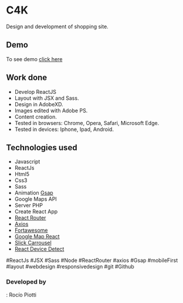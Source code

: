 # C4K

Design and development of shopping site.

## Demo

To see demo [click here](https://www.rociopiotti.com/public/webdesign/c4k/)

## Work done

- Develop ReactJS
- Layout with JSX and Sass.
- Design in AdobeXD.
- Images edited with Adobe PS.
- Content creation.
- Tested in browsers: Chrome, Opera, Safari, Microsoft Edge.
- Tested in devices: Iphone, Ipad, Android.

## Technologies used

- Javascript
- ReactJs
- Html5
- Css3
- Sass
- Animation [Gsap](https://www.npmjs.com/package/gsap/v/3.2.6)
- Google Maps API
- Server PHP
- Create React App
- [React Router](https://www.npmjs.com/package/react-router-dom)
- [Axios](https://www.npmjs.com/package/axios)
- [Fortawesome](https://www.npmjs.com/package/@fortawesome/react-fontawesome)
- [Google Map React](https://www.npmjs.com/package/google-map-react)
- [Slick Carrousel](https://www.npmjs.com/package/react-slick)
- [React Device Detect](https://www.npmjs.com/package/react-device-detect)


#ReactJs #JSX #Sass #Node #ReactRouter #axios #Gsap #mobileFirst  #layout #webdesign #responsivedesign #git #Github

### Developed by

:  Rocío Piotti
